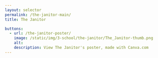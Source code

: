 ```yaml
---
layout: selector
permalink: /the-janitor-main/
title: The Janitor

buttons:
  - url: /the-janitor-poster/
    image: /static/img/3-school/the-janitor/The_Janitor-thumb.png
    alt: 
    description: View The Janitor's poster, made with Canva.com
---
```

